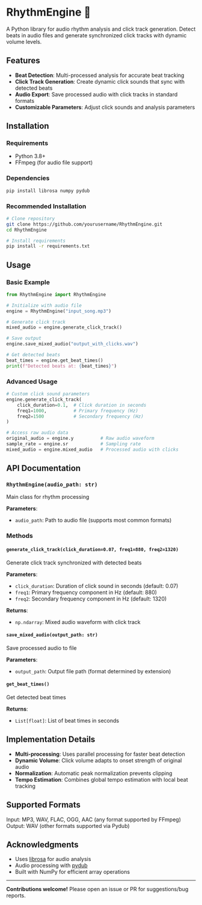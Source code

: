 # RhythmEngine 🎵

A Python library for audio rhythm analysis and click track generation. Detect beats in audio files and generate synchronized click tracks with dynamic volume levels.

## Features

- **Beat Detection**: Multi-processed analysis for accurate beat tracking
- **Click Track Generation**: Create dynamic click sounds that sync with detected beats
- **Audio Export**: Save processed audio with click tracks in standard formats
- **Customizable Parameters**: Adjust click sounds and analysis parameters

## Installation

### Requirements
- Python 3.8+
- FFmpeg (for audio file support)

### Dependencies
```bash
pip install librosa numpy pydub
```

### Recommended Installation
```bash
# Clone repository
git clone https://github.com/yourusername/RhythmEngine.git
cd RhythmEngine

# Install requirements
pip install -r requirements.txt
```

## Usage

### Basic Example
```python
from RhythmEngine import RhythmEngine

# Initialize with audio file
engine = RhythmEngine("input_song.mp3")

# Generate click track
mixed_audio = engine.generate_click_track()

# Save output
engine.save_mixed_audio("output_with_clicks.wav")

# Get detected beats
beat_times = engine.get_beat_times()
print(f"Detected beats at: {beat_times}")
```

### Advanced Usage
```python
# Custom click sound parameters
engine.generate_click_track(
    click_duration=0.1,  # Click duration in seconds
    freq1=1000,          # Primary frequency (Hz)
    freq2=1500           # Secondary frequency (Hz)
)

# Access raw audio data
original_audio = engine.y          # Raw audio waveform
sample_rate = engine.sr            # Sampling rate
mixed_audio = engine.mixed_audio   # Processed audio with clicks
```

## API Documentation

### `RhythmEngine(audio_path: str)`
Main class for rhythm processing

**Parameters**:
- `audio_path`: Path to audio file (supports most common formats)

### Methods
#### `generate_click_track(click_duration=0.07, freq1=880, freq2=1320)`
Generate click track synchronized with detected beats

**Parameters**:
- `click_duration`: Duration of click sound in seconds (default: 0.07)
- `freq1`: Primary frequency component in Hz (default: 880)
- `freq2`: Secondary frequency component in Hz (default: 1320)

**Returns**:
- `np.ndarray`: Mixed audio waveform with click track

#### `save_mixed_audio(output_path: str)`
Save processed audio to file

**Parameters**:
- `output_path`: Output file path (format determined by extension)

#### `get_beat_times()`
Get detected beat times

**Returns**:
- `List[float]`: List of beat times in seconds

## Implementation Details

- **Multi-processing**: Uses parallel processing for faster beat detection
- **Dynamic Volume**: Click volume adapts to onset strength of original audio
- **Normalization**: Automatic peak normalization prevents clipping
- **Tempo Estimation**: Combines global tempo estimation with local beat tracking

## Supported Formats
Input: MP3, WAV, FLAC, OGG, AAC (any format supported by FFmpeg)  
Output: WAV (other formats supported via Pydub)

## Acknowledgments
- Uses [librosa](https://librosa.org/) for audio analysis
- Audio processing with [pydub](https://github.com/jiaaro/pydub)
- Built with NumPy for efficient array operations

---

**Contributions welcome!** Please open an issue or PR for suggestions/bug reports.
